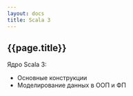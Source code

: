```yaml
---
layout: docs
title: Scala 3
---
```


## {{page.title}}

Ядро Scala 3:
- Основные конструкции
- Моделирование данных в ООП и ФП

